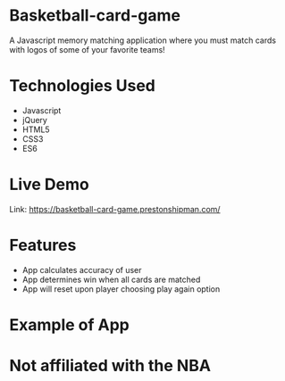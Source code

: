 # Basketball-card-game

A Javascript memory matching application where you must match cards with logos of some of your favorite teams! 

# Technologies Used
- Javascript
- jQuery
- HTML5
- CSS3
- ES6

# Live Demo
Link: https://basketball-card-game.prestonshipman.com/

# Features
- App calculates accuracy of user
- App determines win when all cards are matched
- App will reset upon player choosing play again option

# Example of App


# Not affiliated with the NBA
